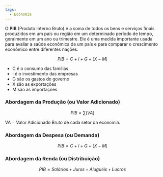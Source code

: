 ```yaml
---
tags:
  - Economia
---
```

O **PIB** (Produto Interno Bruto) é a soma de todos os bens e serviços finais produzidos em um país ou região em um determinado período de tempo, geralmente em um ano ou trimestre. Ele é uma medida importante usada para avaliar a saúde econômica de um país e para comparar o crescimento econômico entre diferentes nações.

$$
PIB = C + I + G + (X - M)
$$

- C é o consumo das famílias
- I é o investimento das empresas
- G são os gastos do governo
- X são as exportações
- M são as importações


### **Abordagem da Produção (ou Valor Adicionado)**

$$
PIB = \sum (VA)
$$

VA = Valor Adicionado Bruto de cada setor da economia.

### Abordagem da Despesa (ou Demanda)

$$
PIB = C + I + G + (X - M)
$$

### Abordagem da Renda (ou Distribuição)

$$
PIB = Salários + Juros + Aluguéis + Lucros
$$


